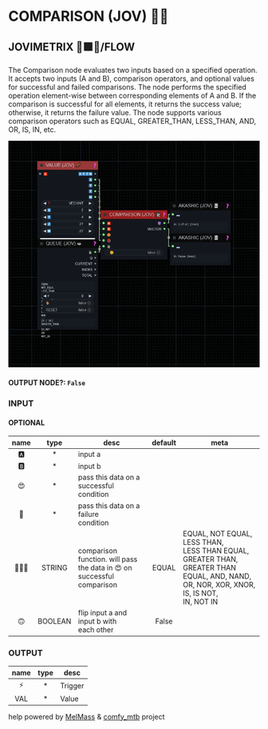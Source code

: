 # COMPARISON (JOV) 🕵🏽

## JOVIMETRIX 🔺🟩🔵/FLOW

The Comparison node evaluates two inputs based on a specified operation. It accepts two inputs (A and B), comparison operators, and optional values for successful and failed comparisons. The node performs the specified operation element-wise between corresponding elements of A and B. If the comparison is successful for all elements, it returns the success value; otherwise, it returns the failure value. The node supports various comparison operators such as EQUAL, GREATER_THAN, LESS_THAN, AND, OR, IS, IN, etc.

![COMPARISON](https://raw.githubusercontent.com/Amorano/Jovimetrix-examples/master/node/COMPARISON/COMPARISON.png)

#### OUTPUT NODE?: `False`

### INPUT

#### OPTIONAL

name | type | desc | default | meta
:---:|:---:|---|:---:|---
🅰️ | * | input a |  | 
🅱️ | * | input b |  | 
😍 | * | pass this data on a successful<br>condition |  | 
🥵 | * | pass this data on a failure<br>condition |  | 
🕵🏽‍♀️ | STRING | comparison function. will pass<br>the data in 😍 on successful<br>comparison | EQUAL | EQUAL, NOT EQUAL, LESS THAN,<br>LESS THAN EQUAL, GREATER THAN,<br>GREATER THAN EQUAL, AND, NAND,<br>OR, NOR, XOR, XNOR, IS, IS NOT,<br>IN, NOT IN
🙃 | BOOLEAN | flip input a and input b with<br>each other | False | 

### OUTPUT

name | type | desc
:---:|:---:|---
⚡ | * | Trigger 
VAL | * | Value 

help powered by [MelMass](https://github.com/melMass) & [comfy_mtb](https://github.com/melMass/comfy_mtb) project